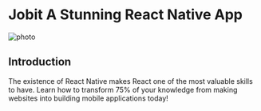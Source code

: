 # Jobit A Stunning React Native App
![photo](https://i.imgur.com/D9KTQ1l.jpg)
## Introduction
The existence of React Native makes React one of the most valuable skills to have. Learn how to transform 75% of your knowledge from making websites into building mobile applications today!

